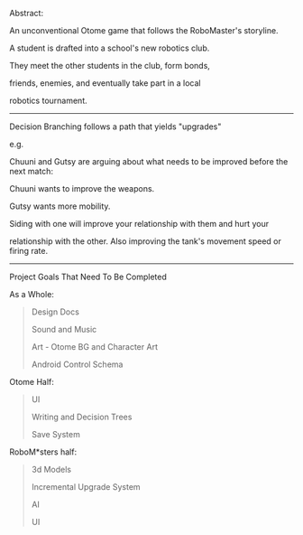 Abstract:

An unconventional Otome game that follows the RoboMaster's storyline.

A student is drafted into a school's new robotics club. 

They meet the other students in the club, form bonds,

friends, enemies, and eventually take part in a local 

robotics tournament.

---

Decision Branching follows a path that yields "upgrades" 

e.g.

Chuuni and Gutsy are arguing about what needs to be improved before the next match:

Chuuni wants to improve the weapons.

Gutsy wants more mobility.


Siding with one will improve your relationship with them and hurt your

relationship with the other. Also improving the tank's movement speed or firing rate.

---
Project Goals That Need To Be Completed


As a Whole:
>Design Docs
>
>Sound and Music
>
>Art - Otome BG and Character Art
>
>Android Control Schema


Otome Half:
>
>UI
>
>Writing and Decision Trees
>
>Save System


RoboM*sters half:
>3d Models
>
>Incremental Upgrade System
>
>AI
>
>UI
